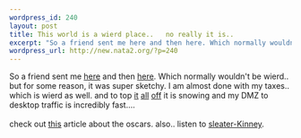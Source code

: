 ```yaml
--- 
wordpress_id: 240
layout: post
title: This world is a wierd place..   no really it is..
excerpt: "So a friend sent me here and then here. Which normally wouldn't be wierd.. but for some reason, it was super sketchy. I am almost done with my taxes.. which is wierd as well. and to top it "
wordpress_url: http://new.nata2.org/?p=240
---
```

So a friend sent me <a href="http://www.splitsyndicate.com/jenny18/">here</a> and then <a href="http://www.barefooters.org/">here</a>. Which normally wouldn't be wierd.. but for some reason, it was super sketchy. I am almost done with my taxes.. which is wierd as well. and to top <a href="http://www.cnn.com/2002/TECH/science/03/25/endangered.parks/index.html">it</a> <a href="http://www.cnn.com/CNN/Programs/wolf.blitzer.reports/index.html">all</a> <a href="http://www.latimes.com/news/opinion/commentary/la-000021224mar24.story?coll=la-news-comment-opinions">off</a> it is snowing and my DMZ to desktop traffic is incredibly fast....<br/><br/>check out <a href="http://www.salon.com/ent/movies/feature/2002/03/25/oscars_2002/index.html?x">this</a> article about the oscars. also.. listen to <a href="http://www.killrockstars.com/bands/sleater-kinney/">sleater-Kinney</a>.
